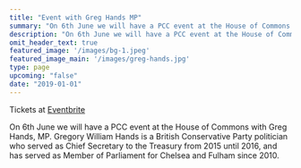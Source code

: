 ```yaml
---
title: "Event with Greg Hands MP"
summary: "On 6th June we will have a PCC event at the House of Commons with Greg Hands"
description: "On 6th June we will have a PCC event at the House of Commons with Greg Hands"
omit_header_text: true
featured_image: '/images/bg-1.jpeg'
featured_image_main: '/images/greg-hands.jpg'
type: page
upcoming: "false"
date: "2019-01-01"
---
```


Tickets at [Eventbrite](https://www.eventbrite.co.uk/e/pcc-event-with-ania-lichota-executive-coach-agm-tickets-62204741055)

On 6th June we will have a PCC event at the House of Commons with Greg Hands, MP. Gregory William Hands is a British Conservative Party politician who served as Chief Secretary to the Treasury from 2015 until 2016, and has served as Member of Parliament for Chelsea and Fulham since 2010.